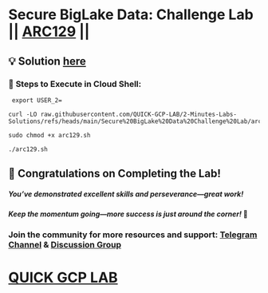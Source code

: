 # Secure BigLake Data: Challenge Lab || [ARC129](https://www.cloudskillsboost.google/focuses/64458?parent=catalog) ||

## 💡 Solution [here]()


### 🚀 **Steps to Execute in Cloud Shell:** 

```
 export USER_2=
```
```
curl -LO raw.githubusercontent.com/QUICK-GCP-LAB/2-Minutes-Labs-Solutions/refs/heads/main/Secure%20BigLake%20Data%20Challenge%20Lab/arc129.sh

sudo chmod +x arc129.sh

./arc129.sh
```

## 🎉 Congratulations on Completing the Lab!

##### *You’ve demonstrated excellent skills and perseverance—great work!*  

#### *Keep the momentum going—more success is just around the corner!* 🚀  

### **Join the community for more resources and support:** **[Telegram Channel](https://t.me/quickgcplab)** &  **[Discussion Group](https://t.me/quickgcplabchats)**   

# [QUICK GCP LAB](https://www.youtube.com/@quickgcplab)  